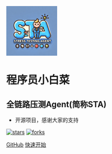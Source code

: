 ![logo](_media/STA.png)

# 程序员小白菜

## 全链路压测Agent(简称**STA**)

- 开源项目，感谢大家的支持
  

[![stars](https://badgen.net/github/stars/caijianying/Stress-Testing-Agent?icon=github&color=4ab8a1)](https://github.com/caijianying/Stress-Testing-Agent) [![forks](https://badgen.net/github/forks/caijianying/Stress-Testing-Agent?icon=github&color=4ab8a1)](https://github.com/caijianying/Stress-Testing-Agent) 

[GitHub](<https://github.com/caijianying/Stress-Testing-Agent>)
[快速开始](./md/quick_start)